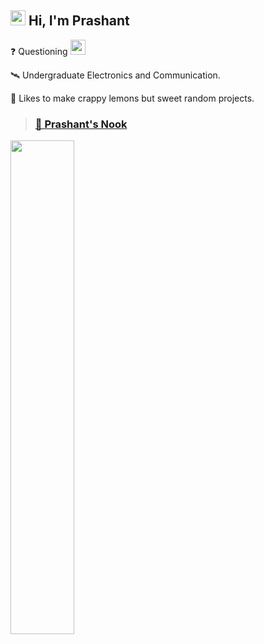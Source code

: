 ## <img src="https://cdn.discordapp.com/emojis/858551929927106560.png?v=1" width=24> Hi, I'm Prashant 

❓ Questioning <img src="https://api.0x45.in/generate/badge?icon=err&text=42&buff=64" height=24px>

🛰️ Undergraduate Electronics and Communication.

🍋 Likes to make crappy lemons but sweet random projects.

> ### [🔗 Prashant's Nook](https://0x45.in)

<img src="https://user-images.githubusercontent.com/37984032/123756595-b53bd700-d8da-11eb-98ff-64143874c02f.gif" width=45%>
